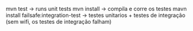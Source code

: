 mvn test -> runs unit tests
mvn install -> compila e corre os testes
mavn install failsafe:integration-test -> testes unitarios + testes de integração (sem wifi, os testes de integração falham)